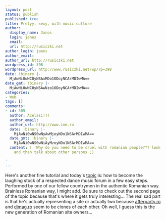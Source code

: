 ```yaml
---
layout: post
status: publish
published: true
title: Pretyy, sexy, with music culture
author:
  display_name: Janos
  login: janos
  email: 
  url: http://rusiczki.net
author_login: janos
author_email: 
author_url: http://rusiczki.net
wordpress_id: 398
wordpress_url: http://www.rusiczki.net/wp/?p=398
date: !binary |-
  MjAwNi0wNC0yNSAxMDo1ODoyNCArMDIwMA==
date_gmt: !binary |-
  MjAwNi0wNC0yNSAwNzo1ODoyNCArMDIwMA==
categories:
- Web
tags: []
comments:
- id: 305
  author: Acelasi!!!
  author_email: 
  author_url: http://www.ion.ro
  date: !binary |-
    MjAwNi0wNS0wNyAwMjoyNDo1NSArMDIwMA==
  date_gmt: !binary |-
    MjAwNi0wNS0wNiAyMzoyNDo1NSArMDIwMA==
  content: ! 'Why do you need to be cruel with romanian people??? look in your place
    and than talk about other persons ;)

'
---
```

<p>Here's another fine tutorial and today's <a href="http://www.residentadvisor.net/forum_read.asp?ID=21415">topic</a> is: how to become the laughing stock of a respected dance music forum in a few easy steps. Performed by one of our fellow countrymen in the authentic Romanian way. Brainless Romanian way, I might add. Be sure to check out the second page of the topic because that's where it gets truly interesting... The real sad part is that he's actually representing a site or actually two because <a href="http://www.afterparty.ro" rel="nofollow">afterparty.ro</a> and <a href="http://www.djmag.ro" rel="nofollow">djmag.ro</a> seem to be clones of each other. Oh well, I guess this is the new generation of Romanian site owners...</p>
